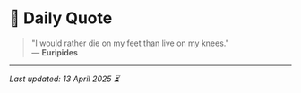# 📜 Daily Quote

> "I would rather die on my feet than live on my knees."  
> — **Euripides**

---

_Last updated: 13 April 2025 ⏳_
